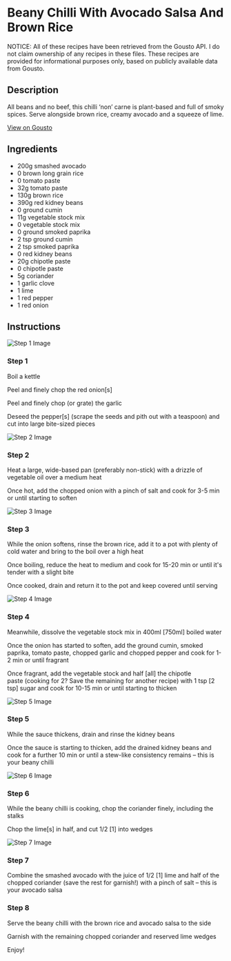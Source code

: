 # Beany Chilli With Avocado Salsa And Brown Rice

NOTICE: All of these recipes have been retrieved from the Gousto API. I do not claim ownership of any recipes in these files. These recipes are provided for informational purposes only, based on publicly available data from Gousto.

## Description

All beans and no beef, this chilli ‘non’ carne is plant-based and full of smoky spices. Serve alongside brown rice, creamy avocado and a squeeze of lime.

[View on Gousto](https://www.gousto.co.uk/recipes/cookbook/beany-chilli-with-avocado-lime)

## Ingredients

- 200g smashed avocado
- 0 brown long grain rice
- 0 tomato paste
- 32g tomato paste
- 130g brown rice
- 390g red kidney beans
- 0 ground cumin
- 11g vegetable stock mix
- 0 vegetable stock mix
- 0 ground smoked paprika
- 2 tsp ground cumin
- 2 tsp smoked paprika
- 0 red kidney beans
- 20g chipotle paste
- 0 chipotle paste
- 5g coriander
- 1 garlic clove
- 1 lime
- 1 red pepper
- 1 red onion

## Instructions

![Step 1 Image](https://production-media.gousto.co.uk/cms/recipe-step-image/1636.-step-1-x200.jpg)

### Step 1

Boil a kettle

Peel and finely chop the red onion<span class="text-danger">[s]</span>

Peel and finely chop (or grate) the garlic

Deseed the pepper<span class="text-danger">[s]</span> (scrape the seeds and pith out with a teaspoon) and cut into large bite-sized pieces

![Step 2 Image](https://production-media.gousto.co.uk/cms/recipe-step-image/1636.-step-2-x200.jpg)

### Step 2

Heat a large, wide-based pan (preferably non-stick) with a drizzle of vegetable oil over a medium heat

Once hot, add the chopped onion with a pinch of salt and cook for 3-5 min or until starting to soften

![Step 3 Image](https://production-media.gousto.co.uk/cms/recipe-step-image/1636.-step-3-x200.jpg)

### Step 3

While the onion softens, rinse the brown rice, add it to a pot with plenty of cold water and bring to the boil over a high heat

Once boiling, reduce the heat to medium and cook for 15-20 min or until it's tender with a slight bite

Once cooked, drain and return it to the pot and keep covered until serving

![Step 4 Image](https://production-media.gousto.co.uk/cms/recipe-step-image/1636.-step-4-x200.jpg)

### Step 4

Meanwhile, dissolve the vegetable stock mix in 400ml <span class="text-danger">[750ml]</span> boiled water

Once the onion has started to soften, add the ground cumin, smoked paprika, tomato paste, chopped garlic and chopped pepper and cook for 1-2 min or until fragrant

Once fragrant, add the vegetable stock and half <span class="text-danger">[all]</span> the chipotle paste (cooking for 2? Save the remaining for another recipe) with 1 tsp <span class="text-danger">[2 tsp]</span> sugar and cook for 10-15 min or until starting to thicken

![Step 5 Image](https://production-media.gousto.co.uk/cms/recipe-step-image/1636.-step-5-x200.jpg)

### Step 5

While the sauce thickens, drain and rinse the kidney beans

Once the sauce is starting to thicken, add the drained kidney beans and cook for a further 10 min or until a stew-like consistency remains – this is your beany chilli

![Step 6 Image](https://production-media.gousto.co.uk/cms/recipe-step-image/1636.-step-6-x200.jpg)

### Step 6

While the beany chilli is cooking, chop the coriander finely, including the stalks

Chop the lime<span class="text-danger">[s]</span> in half, and cut 1/2 <span class="text-danger">[1]</span> into wedges

![Step 7 Image](https://production-media.gousto.co.uk/cms/recipe-step-image/1636.-step-7-x200.jpg)

### Step 7

Combine the smashed avocado with the juice of 1/2 <span class="text-danger">[1]</span> lime and half of the chopped coriander (save the rest for garnish!) with a pinch of salt – this is your avocado salsa

### Step 8

Serve the beany chilli with the brown rice and avocado salsa to the side

Garnish with the remaining chopped coriander and reserved lime wedges

Enjoy!

